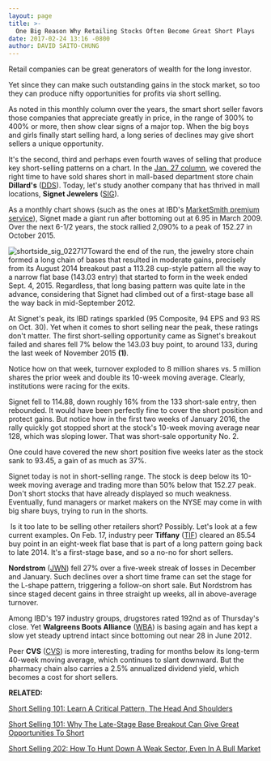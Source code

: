 ```yaml
---
layout: page
title: >-
  One Big Reason Why Retailing Stocks Often Become Great Short Plays
date: 2017-02-24 13:16 -0800
author: DAVID SAITO-CHUNG
---
```





Retail companies can be great generators of wealth for the long investor.


Yet since they can make such outstanding gains in the stock market, so too they can produce nifty opportunities for profits via short selling.


As noted in this monthly column over the years, the smart short seller favors those companies that appreciate greatly in price, in the range of 300% to 400% or more, then show clear signs of a major top. When the big boys and girls finally start selling hard, a long series of declines may give short sellers a unique opportunity.


It's the second, third and perhaps even fourth waves of selling that produce key short-selling patterns on a chart. In the [Jan. 27 column](https://www.investors.com/research/the-short-side/the-short-side-can-you-target-a-weak-sector-even-in-a-bull-market-yes/), we covered the right time to have sold shares short in mall-based department store chain **Dillard's** ([DDS](https://research.investors.com/quote.aspx?symbol=DDS)). Today, let's study another company that has thrived in mall locations, **Signet Jewelers** ([SIG](https://research.investors.com/quote.aspx?symbol=SIG)).


As a monthly chart shows (such as the ones at IBD's [MarketSmith premium service](http://shop.investors.com/offer/splashresponsive.aspx?id=mssharpen-fixed&src=A012BF2)), Signet made a giant run after bottoming out at 6.95 in March 2009. Over the next 6-1/2 years, the stock rallied 2,090% to a peak of 152.27 in October 2015.


![shortside_sig_022717](https://www.investors.com/wp-content/uploads/2017/02/ShortSide_sig_022717.png)Toward the end of the run, the jewelry store chain formed a long chain of bases that resulted in moderate gains, precisely from its August 2014 breakout past a 113.28 cup-style pattern all the way to a narrow flat base (143.03 entry) that started to form in the week ended Sept. 4, 2015. Regardless, that long basing pattern was quite late in the advance, considering that Signet had climbed out of a first-stage base all the way back in mid-September 2012.


At Signet's peak, its IBD ratings sparkled (95 Composite, 94 EPS and 93 RS on Oct. 30). Yet when it comes to short selling near the peak, these ratings don't matter. The first short-selling opportunity came as Signet's breakout failed and shares fell 7% below the 143.03 buy point, to around 133, during the last week of November 2015 **(1)**.


Notice how on that week, turnover exploded to 8 million shares vs. 5 million shares the prior week and double its 10-week moving average. Clearly, institutions were racing for the exits.


Signet fell to 114.88, down roughly 16% from the 133 short-sale entry, then rebounded. It would have been perfectly fine to cover the short position and protect gains. But notice how in the first two weeks of January 2016, the rally quickly got stopped short at the stock's 10-week moving average near 128, which was sloping lower. That was short-sale opportunity No. 2.


One could have covered the new short position five weeks later as the stock sank to 93.45, a gain of as much as 37%.


Signet today is not in short-selling range. The stock is deep below its 10-week moving average and trading more than 50% below that 152.27 peak. Don't short stocks that have already displayed so much weakness. Eventually, fund managers or market makers on the NYSE may come in with big share buys, trying to run in the shorts.


 Is it too late to be selling other retailers short? Possibly. Let's look at a few current examples.
On Feb. 17, industry peer **Tiffany** ([TIF](https://research.investors.com/quote.aspx?symbol=TIF)) cleared an 85.54 buy point in an eight-week flat base that is part of a long pattern going back to late 2014. It's a first-stage base, and so a no-no for short sellers.


**Nordstrom** ([JWN](https://research.investors.com/quote.aspx?symbol=JWN)) fell 27% over a five-week streak of losses in December and January. Such declines over a short time frame can set the stage for the L-shape pattern, triggering a follow-on short sale. But Nordstrom has since staged decent gains in three straight up weeks, all in above-average turnover.


Among IBD's 197 industry groups, drugstores rated 192nd as of Thursday's close. Yet **Walgreens Boots Alliance** ([WBA](https://research.investors.com/quote.aspx?symbol=WBA)) is basing again and has kept a slow yet steady uptrend intact since bottoming out near 28 in June 2012.


Peer **CVS** ([CVS](https://research.investors.com/quote.aspx?symbol=CVS)) is more interesting, trading for months below its long-term 40-week moving average, which continues to slant downward. But the pharmacy chain also carries a 2.5% annualized dividend yield, which becomes a cost for short sellers.


**RELATED:**


[Short Selling 101: Learn A Critical Pattern, The Head And Shoulders](https://www.investors.com/how-to-invest/investors-corner/short-selling-using-the-10-week/)


[Short Selling 101: Why The Late-Stage Base Breakout Can Give Great Opportunities To Short](https://www.investors.com/how-to-invest/investors-corner/late-stage-breakout-failure-good-short-selling-moment/)


[Short Selling 202: How To Hunt Down A Weak Sector, Even In A Bull Market](https://www.investors.com/research/the-short-side/the-short-side-can-you-target-a-weak-sector-even-in-a-bull-market-yes/)




